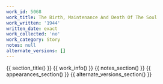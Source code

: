 ```yaml
---
work_id: 5068
work_title: The Birth, Maintenance And Death Of The Soul
work_written: '1944'
written_date: exact
work_collected: 'no'
work_category: Story
notes: null
alternate_versions: []
---
```


{{ section_title() }}
{{ work_info() }}
{{ notes_section() }}
{{ appearances_section() }}
{{ alternate_versions_section() }}
